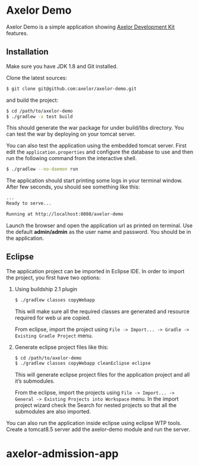 # Axelor Demo

Axelor Demo is a simple application showing [Axelor Development Kit](https://github.com/axelor/axelor-development-kit) features.

## Installation

Make sure you have JDK 1.8 and Git installed.

Clone the latest sources:

```bash
$ git clone git@github.com:axelor/axelor-demo.git
```

and build the project:

```bash
$ cd /path/to/axelor-demo
$ ./gradlew -x test build
```

This should generate the war package for under build/libs directory. You can test the war by deploying on your tomcat server.

You can also test the application using the embedded tomcat server. First edit the `application.properties` and configure the database to use and then run the following command from the interactive shell.

```bash
$ ./gradlew --no-daemon run
```

The application should start printing some logs in your terminal window. After few seconds, you should see something like this:
```bash
...
Ready to serve...

Running at http://localhost:8080/axelor-demo
```

Launch the browser and open the application url as printed on terminal. Use the default **admin/admin** as the user name and password. You should be in the application.

## Eclipse

The application project can be imported in Eclipse IDE. In order to import the project, you first have two options:

1. Using buildship 2.1 plugin

    ```bash
    $ ./gradlew classes copyWebapp
    ```

    This will make sure all the required classes are generated and resource required for web ui are copied.

    From eclipse, import the project using `File -> Import... -> Gradle -> Existing Gradle Project` menu.

2. Generate eclipse project files like this:

    ```bash
    $ cd /path/to/axelor-demo
    $ ./gradlew classes copyWebapp cleanEclipse eclipse
    ```

    This will generate eclipse project files for the application project and all it’s submodules.

    From the eclipse, import the projects using `File -> Import... -> General -> Existing Projects into Workspace` menu. In the import project wizard check the Search for nested projects so that all the submodules are also imported.

You can also run the application inside eclipse using eclipse WTP tools. Create a tomcat8.5 server add the axelor-demo module and run the server.
# axelor-admission-app
